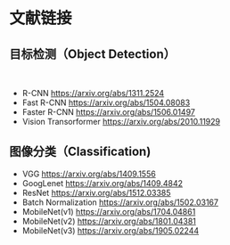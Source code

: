 # 文献链接
## 目标检测（Object Detection）
<br>

* R-CNN https://arxiv.org/abs/1311.2524
* Fast R-CNN https://arxiv.org/abs/1504.08083
* Faster R-CNN https://arxiv.org/abs/1506.01497
* Vision Transorformer https://arxiv.org/abs/2010.11929



## 图像分类（Classification)

* VGG https://arxiv.org/abs/1409.1556
* GoogLenet  https://arxiv.org/abs/1409.4842
* ResNet https://arxiv.org/abs/1512.03385
* Batch Normalization https://arxiv.org/abs/1502.03167
* MobileNet(v1) https://arxiv.org/abs/1704.04861
* MobileNet(v2) https://arxiv.org/abs/1801.04381
* MobileNet(v3) https://arxiv.org/abs/1905.02244
